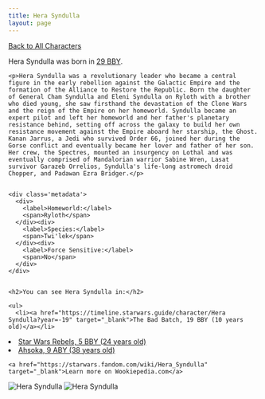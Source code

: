 ```yaml
---
title: Hera Syndulla
layout: page
---
```

<a href="/character" class="smaller">Back to All Characters</a>

<div class="container">
  <div class="col-10">
    <p>
    Hera Syndulla             was born in <a href="https://timeline.starwars.guide/character/Hera Syndulla?year=-29" target="_blank">29 BBY</a>.
    </p>

    <p>Hera Syndulla was a revolutionary leader who became a central figure in the early rebellion against the Galactic Empire and the formation of the Alliance to Restore the Republic. Born the daughter of General Cham Syndulla and Eleni Syndulla on Ryloth with a brother who died young, she saw firsthand the devastation of the Clone Wars and the reign of the Empire on her homeworld. Syndulla became an expert pilot and left her homeworld and her father's planetary resistance behind, setting off across the galaxy to build her own resistance movement against the Empire aboard her starship, the Ghost. Kanan Jarrus, a Jedi who survived Order 66, joined her during the Gorse conflict and eventually became her lover and father of her son. Her crew, the Spectres, mounted an insurgency on Lothal and was eventually comprised of Mandalorian warrior Sabine Wren, Lasat survivor Garazeb Orrelios, Syndulla's life-long astromech droid Chopper, and Padawan Ezra Bridger.</p>


    <div class='metadata'>
      <div>
        <label>Homeworld:</label>
        <span>Ryloth</span>
      </div><div>
        <label>Species:</label>
        <span>Twi'lek</span>
      </div><div>
        <label>Force Sensitive:</label>
        <span>No</span>
      </div>
    </div>


    <h2>You can see Hera Syndulla in:</h2>

    <ul>
      <li><a href="https://timeline.starwars.guide/character/Hera Syndulla?year=-19" target="_blank">The Bad Batch, 19 BBY (10 years old)</a></li>
  <li><a href="https://timeline.starwars.guide/character/Hera Syndulla?year=-5" target="_blank">Star Wars Rebels, 5 BBY (24 years old)</a></li>
  <li><a href="https://timeline.starwars.guide/character/Hera Syndulla?year=9" target="_blank">Ahsoka, 9 ABY (38 years old)</a></li>
    </ul>

    <a href="https://starwars.fandom.com/wiki/Hera_Syndulla" target="_blank">Learn more on Wookiepedia.com</a>
  </div>
  <div class="character_image col-2">
    <img src="https://timeline.starwars.guide//images/hera-old.png" alt="Hera Syndulla" />
    <img src="https://timeline.starwars.guide//images/hera.png" alt="Hera Syndulla" />
    <ins class="adsbygoogle"
      style="display:block"
      data-ad-client="ca-pub-6056590143595280"
      data-ad-slot="1622037034"
      data-ad-format="auto"
      data-full-width-responsive="true"></ins>
    <script>
        (adsbygoogle = window.adsbygoogle || []).push({});
    </script>
  </div>
</div>
